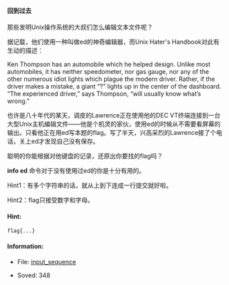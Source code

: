 #### 回到过去  


那些发明Unix操作系统的大叔们怎么编辑文本文件呢？

据记载，他们使用一种叫做ed的神奇编辑器，而Unix Hater's Handbook对此有生动的描述：


Ken Thompson has an automobile which he helped design. Unlike most automobiles, it has neither speedometer, nor gas gauge, nor any of the other numerous idiot lights which plague the modern driver. Rather, if the driver makes a mistake, a giant “?” lights up in the center of the dashboard. “The experienced driver,” says Thompson, “will usually know what’s wrong.”


也许是八十年代的某天，调皮的Lawrence正在使用他的DEC VT终端连接到一台大型Unix主机编辑文件——他是个机灵的家伙，使用ed的时候从不需要看屏幕的输出。只看他正在用ed写本题的flag。写了半天，兴高采烈的Lawrence接了个电话，关上ed才发现自己没有保存。

聪明的你能根据对他键盘的记录，还原出你要找的flag吗？

**info ed** 命令对于没有使用过ed的你是十分有用的。

Hint1：有多个字符串的话，就从上到下连成一行提交就好啦。

Hint2：flag只接受数字和字母。
  
#### Hint:  

``` 
flag{...}  
``` 
#### Information:  

* File: [input_sequence](files/input_sequence)  

* Soved: 348  

